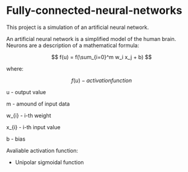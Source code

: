 # Fully-connected-neural-networks

This project is a simulation of an artificial neural network.

An artificial neural network is a simplified model of the human brain. Neurons are a description of a mathematical formula:

$$ f(u) = f(\sum_{i=0}^m w_i x_j + b) $$

where:

$$ f(u) - activation function $$

u - output value

m - amound of input data

w_{i} - i-th weight

x_{i} - i-th input value

b - bias

Avaliable activation function:
- Unipolar sigmoidal function
